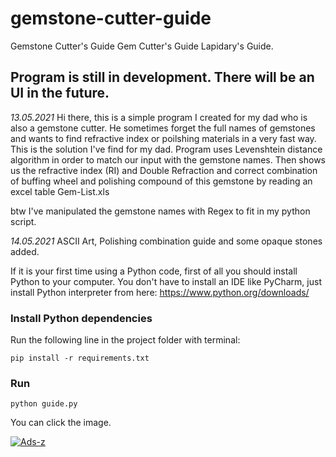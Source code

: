 <h1>gemstone-cutter-guide</h1>
Gemstone Cutter's Guide
Gem Cutter's Guide
Lapidary's Guide.

<h2>Program is still in development. There will be an UI in the future.</h2>



<body> <i>13.05.2021</i>
  Hi there, this is a simple program I created for my dad who is also a gemstone cutter. He sometimes forget the full names of gemstones and wants to find refractive index or poilshing materials in a very fast way. This is the solution I've find for my dad. Program uses Levenshtein distance algorithm in order to match our input with the gemstone names. Then shows us the refractive index (RI) and Double Refraction and correct combination of buffing wheel and polishing compound of this gemstone by reading an excel table Gem-List.xls 
</body>

btw I've manipulated the gemstone names with Regex to fit in my python script.



<body> <i>14.05.2021</i>
  ASCII Art, Polishing combination guide and some opaque stones added.
</body>





If it is your first time using a Python code, first of all you should install Python to your computer. You don't have to install an IDE like PyCharm, just install Python interpreter from here: https://www.python.org/downloads/

### Install Python dependencies
Run the following line in the project folder with terminal: 

`pip install -r requirements.txt`

### Run

`python guide.py`

You can click the image.

<a href="https://ibb.co/vBYq6Zm"><img src="https://i.ibb.co/QcdQ3rn/Ads-z.png" alt="Ads-z" border="0"></a>

